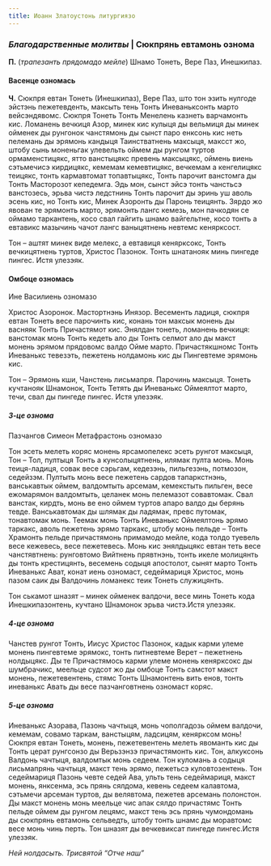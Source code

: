 ```yaml
---
title: Иоанн Златоустонь литургиязо
---
```


### _Благодарственные молитвы_ | Сюкпрянь евтамонь ознома

__П.__ (_трапезанть прядомадо мейле_) Шнамо Тонеть, Вере Паз, Инешкипаз.

#### Васенце озномась

__Ч.__ Сюкпря евтан Тонеть (Инешкипаз), Вере Паз, што тон эзить нулгоде эйстэнь пежетевденть, максыть тень Тонть Иневаньксонть марто вейсэндявомс. Сюкпря Тонеть Тонть Менелень казнеть варчамонть кис. Ломанень вечкиця Азор, минек кис кулыця ды вельмиця ды минек ойменек ды рунгонок чанстямонь ды сынст паро енксонь кис неть пелемань ды эрямонь кандыця Таинстватнень максыця, максст жо, штобу сынь моненьгак улевельть оймем ды рунгом туртов ормаменстицякс, ятто ванстыцякс превень максыцякс, оймень виень сэтьмечисэ кирдицякс, кемемам кемевтицякс, вечкемам а кенгелицякс теицякс, тонть кармавтомат топавтыцякс, Тонть парочит ванстомга ды Тонть Масторозот кепедемга. Эдь мон, сынст эйсэ тонть чанстьсэ ванстозесь, эрьва чистэ ледстнинь Тонть парочит ды эринь уш аволь эсень кис, но Тонть кис, Минек Азоронть ды Паронь теицянть. Зярдо жо явован те эрямонть марто, эрямонть лангс кемезь, мон пачкодян се оймамо таркантень, косо свал гайгить шнамо вайгельтне, косо тонть а евтавикс мазычинь чачот лангс ваныцятнень невтемс кенярксост.

Тон – аштят минек виде мелекс, а евтавиця кенярксокс, Тонть вечкицятнень туртов, Христос Пазонок. Тонть шнатанояк минь пингеде пингес. Истя улезэяк.

#### Омбоце озномась

Ине Василиень озномазо

Христос Азоронок. Мастортнэнь Инязор. Весементь ладиця, сюкпря евтан Тонеть весе парочинть кис, конань тон максык монень ды васняяк Тонть Причастямот кис. Энялдан тонеть, ломанень вечкиця: ванстомак монь Тонть кедеть ало ды Тонть селмот ало ды макст монень эрямом прядовомс валдо Ойме марто. Причастякшномс Тонть Иневанькс тевезэть, пежетень нолдамонь кис ды Пингевтеме эрямонь кис.

Тон – Эрямонь кши, Чанстень лисьмапря. Парочинь максыця. Тонеть кучтанояк Шнамонок, Тонть Тетять ды Иневанькс Оймеялтот марто, течи, свал ды пингеде пингес. Истя улезэяк.


##### 3-це ознома

Пазчангов Симеон Метафрастонь озномазо

Тон эсеть мелеть коряс монень ярсамопелекс эсеть рунгот максыця, Тон – Тол, пултыця Тонть а кунсолыцятнень, илямак пулта монь. Монь теиця-ладиця, совак весе сэрьгам, кедезэнь, пильгезэнь, потмозон, седейзэм. Пултыть монь весе пежетень сардов тапаркстнэнь, ванськавтык оймем, валдомтыть арсемам, кемекстыть пильген, весе ежомарямон валдомтыть, целанек монь пелемазот совавтомак. Свал ванстак, кирдть, монь ве ено оймем туртов апаро валдо ды берянь тевде. Ванськавтомак ды шлямак ды ладямак, превс путомак, тонавтомак монь. Теемак монь Тонть Иневанькс Оймеялтонь эрямо таркакс, аволь пежетень эрямо таркакс, штобу монь пельде – Тонть Храмонть пельде причастямонь примамодо мейле, кода толдо туевель весе кежевесь, весе пежетевесь. Монь кис энялдыцякс евтан теть весе чанстявтнень: рунговтомо Вийтнень прявтнэнь, тонть икеле молицянть ды тонть крестицянть, весемень содыця апостолот, сынят марто Тонть Иневанькс Ават, конат иень озномаст, седеймариця Христос, монь пазом саик ды Валдочинь ломанекс теик Тонеть служицянть.

Тон ськамот шназят – минек ойменек валдочи, весе минь Тонеть кода Инешкипазонтень, кучтано Шнамонок эрьва чистэ.Истя улезэяк.

##### 4-це ознома

Чанстев рунгот Тонть, Иисус Христос Пазонок, кадык карми улеме монень пингевтеме эрямокс, тонть питневтеме Верет – пежетнень нолдыцякс. Ды те Причастямось карми улеме монень кенярксокс ды шумбрачикс, меельце судсот жо ды омбоце Тонть самстот макст монень, пежетевентень, стямс Тонть Шнамонтень вить енов, тонть иневанькс Авать ды весе пазчанговтнень озномаст коряс.


##### 5-це ознома

Иневанькс Азорава, Пазонь чачтыця, монь чополгадозь оймем валдочи, кемемам, совамо таркам, ванстыцям, ладсицям, кенярксом монь! Сюкпря евтан Тонеть, монень, пежетевентень мелеть явоманть кис ды Тонть церат рунгсонзо ды Верьзэнзэ причастямонть кис. Тон, алкуксонь Валдонь чачтыця, валдомтык монь седеем. Тон куломань а содыця лисьмапрянь чачтыця, макст тень эрямо, пежетьсэ куловтозентень. Тон седеймариця Пазонь чевте седей Ава, ульть тень седеймариця, макст монень, янксенма, эсь прянь сялдома, кевень седеем калавтома, сэтьмечи арсеман туртов, ды велявтома, пежетев арсемань полонстон. Ды макст монень монь меельце чис апак сялдо причастямс Тонть пельде оймем ды рунгом лецямс, макст тень эсь прянь чумондомань ды сюкпрянь евтамонь сельведть, штобу тонть шнамс ды моравтомс весе монь чинь перть. Тон шназят ды вечкевиксат пингеде пингес.Истя улезэяк.

_Ней нолдасыть. Трисвятой “Отче наш”_